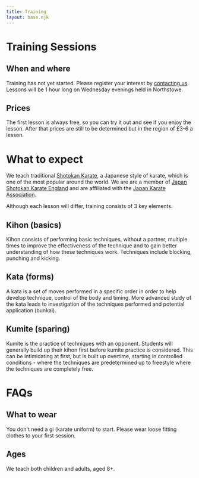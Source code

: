 ```yaml
---
title: Training
layout: base.njk
---
```

# Training Sessions

## When and where 
Training has not yet started. Please register your interest by [contacting us](/contact). Lessons will be 1 hour long on Wednesday evenings held in Northstowe.

## Prices
The first lesson is always free, so you can try it out and see if you enjoy the lesson. After that prices are still to be determined but in the region of £3-6 a lesson.

# What to expect
We teach traditional [Shotokan Karate](https://en.wikipedia.org/wiki/Shotokan), a Japanese style of karate, which is one of the most popular around the world. We are are a member of [Japan Shotokan Karate England](https://jske.co.uk) and are affiliated with the [Japan Karate Association](https://www.jka.or.jp/en/). 

Although each lesson will differ, training consists of 3 key elements.

## Kihon (basics)
Kihon consists of performing basic techniques, without a partner, multiple times to improve the effectiveness of the technique and to gain better understanding of how these techniques work. Techniques include blocking, punching and kicking.

## Kata (forms)
A kata is a set of moves performed in a specific order in order to help develop technique, control of the body and timing. More advanced study of the kata leads to investigation of the techniques performed and potential application (bunkai).

## Kumite (sparing)
Kumite is the practice of techniques with an opponent. Students will generally build up their kihon first before kumite practice is considered. This can be intimidating at first, but is built up overtime, starting in controlled conditions - where the techniques are predetermined up to freestyle where the techniques are completely free.

# FAQs

## What to wear
You don't need a gi (karate uniform) to start. Please wear loose fitting clothes to your first session.

## Ages
We teach both children and adults, aged 8+.

